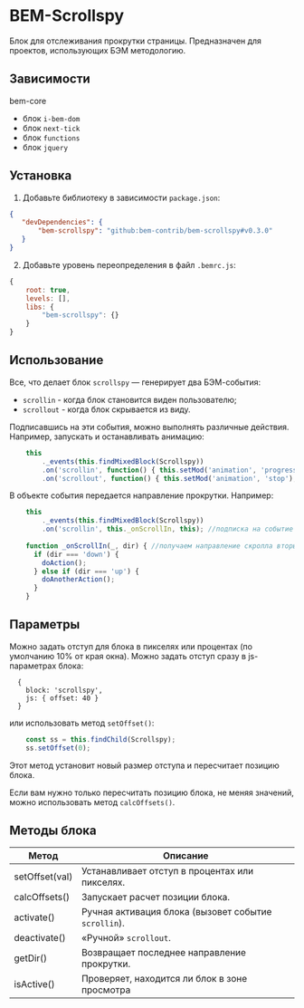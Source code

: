 BEM-Scrollspy
=============

Блок для отслеживания прокрутки страницы. Предназначен для проектов, использующих БЭМ методологию.

## Зависимости

bem-core
  * блок `i-bem-dom` 
  * блок `next-tick`
  * блок `functions` 
  * блок `jquery`
   
## Установка

 1. Добавьте библиотеку в зависимости `package.json`:
 
 ```json
{
    "devDependencies": {
        "bem-scrollspy": "github:bem-contrib/bem-scrollspy#v0.3.0"
    }
}
```

 2. Добавьте уровень переопределения в файл `.bemrc.js`:

``` javascript
{
    root: true,
    levels: [],
    libs: {
        "bem-scrollspy": {}
    }
}
```

## Использование

Все, что делает блок `scrollspy` — генерирует два БЭМ-события:

  * `scrollin` - когда блок становится виден пользователю;
  * `scrollout` - когда блок скрывается из виду.
  
Подписавшись на эти события, можно выполнять различные действия. Например, запускать и останавливать анимацию:

````javascript
    this
        ._events(this.findMixedBlock(Scrollspy))
        .on('scrollin', function() { this.setMod('animation', 'progress'); }, this)                
        .on('scrollout', function() { this.setMod('animation', 'stop'); }, this);   
````

В объекте события передается направление прокрутки. Например:

````javascript
    this
        ._events(this.findMixedBlock(Scrollspy))
        .on('scrollin', this._onScrollIn, this); //подписка на событие
    
    function _onScrollIn(_, dir) { //получаем направление скролла вторым параметром
      if (dir === 'down') {
        doAction();
      } else if (dir === 'up') {
        doAnotherAction();
      }
    }
````

## Параметры

Можно задать отступ для блока в пикселях или процентах (по умолчанию 10% от края окна). Можно задать отступ сразу в js-параметрах блока:

````bemjson
  {
    block: 'scrollspy',
    js: { offset: 40 }
  }
````

или использовать метод `setOffset()`:

````javascript
    const ss = this.findChild(Scrollspy);
    ss.setOffset(0);
````
Этот метод установит новый размер отступа и пересчитает позицию блока.

Если вам нужно только пересчитать позицию блока, не меняя значений, можно использовать метод `calcOffsets()`.

## Методы блока

| Метод           | Описание                                            |
|-----------------|-----------------------------------------------------| 
| setOffset(val)  | Устанавливает отступ в процентах или пикселях.      |
| calcOffsets()   | Запускает расчет позиции блока.                     |
| activate()      | Ручная активация блока (вызовет событие `scrollin`).|
| deactivate()    | «Ручной» `scrollout`.                               |
| getDir()        | Возвращает последнее направление прокрутки.         |
| isActive()      | Проверяет, находится ли блок в зоне просмотра       |
